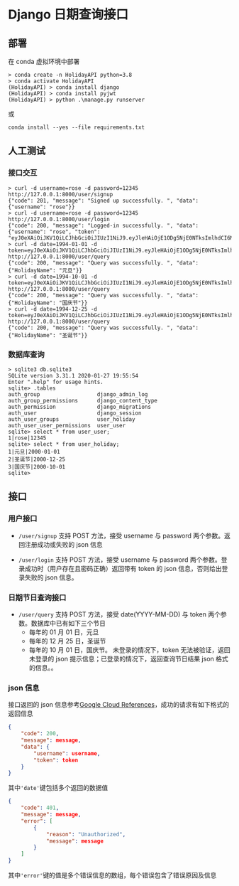 # Django 日期查询接口

## 部署

在 conda 虚拟环境中部署

```shell
> conda create -n HolidayAPI python=3.8
> conda activate HolidayAPI
(HolidayAPI) > conda install django
(HolidayAPI) > conda install pyjwt
(HolidayAPI) > python .\manage.py runserver
```

或

```shell
conda install --yes --file requirements.txt
```

## 人工测试

### 接口交互

```shell
> curl -d username=rose -d password=12345 http://127.0.0.1:8000/user/signup
{"code": 201, "message": "Signed up successfully. ", "data": {"username": "rose"}}
> curl -d username=rose -d password=12345 http://127.0.0.1:8000/user/login
{"code": 200, "message": "Logged-in successfully. ", "data": {"username": "rose", "token": "eyJ0eXAiOiJKV1QiLCJhbGciOiJIUzI1NiJ9.eyJleHAiOjE1ODg5NjE0NTksImlhdCI6MTU4ODg3NTA1OSwiZGF0YSI6eyJ1c2VybmFtZSI6InJvc2UifX0.bzvIs2ZiRgECm0jpa0PXnRtackZP6e6FHYWXq0CPouo"}}
> curl -d date=1994-01-01 -d token=eyJ0eXAiOiJKV1QiLCJhbGciOiJIUzI1NiJ9.eyJleHAiOjE1ODg5NjE0NTksImlhdCI6MTU4ODg3NTA1OSwiZGF0YSI6eyJ1c2VybmFtZSI6InJvc2UifX0.bzvIs2ZiRgECm0jpa0PXnRtackZP6e6FHYWXq0CPouo http://127.0.0.1:8000/user/query
{"code": 200, "message": "Query was successfully. ", "data": {"HolidayName": "元旦"}}
> curl -d date=1994-10-01 -d token=eyJ0eXAiOiJKV1QiLCJhbGciOiJIUzI1NiJ9.eyJleHAiOjE1ODg5NjE0NTksImlhdCI6MTU4ODg3NTA1OSwiZGF0YSI6eyJ1c2VybmFtZSI6InJvc2UifX0.bzvIs2ZiRgECm0jpa0PXnRtackZP6e6FHYWXq0CPouo http://127.0.0.1:8000/user/query
{"code": 200, "message": "Query was successfully. ", "data": {"HolidayName": "国庆节"}}
> curl -d date=1994-12-25 -d token=eyJ0eXAiOiJKV1QiLCJhbGciOiJIUzI1NiJ9.eyJleHAiOjE1ODg5NjE0NTksImlhdCI6MTU4ODg3NTA1OSwiZGF0YSI6eyJ1c2VybmFtZSI6InJvc2UifX0.bzvIs2ZiRgECm0jpa0PXnRtackZP6e6FHYWXq0CPouo http://127.0.0.1:8000/user/query
{"code": 200, "message": "Query was successfully. ", "data": {"HolidayName": "圣诞节"}}
```

### 数据库查询

```shell
> sqlite3 db.sqlite3
SQLite version 3.31.1 2020-01-27 19:55:54
Enter ".help" for usage hints.
sqlite> .tables
auth_group                  django_admin_log
auth_group_permissions      django_content_type
auth_permission             django_migrations
auth_user                   django_session
auth_user_groups            user_holiday
auth_user_user_permissions  user_user
sqlite> select * from user_user;
1|rose|12345
sqlite> select * from user_holiday;
1|元旦|2000-01-01
2|圣诞节|2000-12-25
3|国庆节|2000-10-01
sqlite>
```

## 接口

### 用户接口

-   `/user/signup` 支持 POST 方法，接受 username 与 password 两个参数。返回注册成功或失败的 json 信息

-   `/user/login` 支持 POST 方法，接受 username 与 password 两个参数。登录成功时（用户存在且密码正确）返回带有 token 的 json 信息，否则给出登录失败的 json 信息。

### 日期节日查询接口

-   `/user/query` 支持 POST 方法，接受 date(YYYY-MM-DD) 与 token 两个参数。数据库中已有如下三个节日
    -   每年的 01 月 01 日，元旦
    -   每年的 12 月 25 日，圣诞节
    -   每年的 10 月 01 日，国庆节。
        未登录的情况下，token 无法被验证，返回未登录的 json 提示信息；已登录的情况下，返回查询节日结果 json 格式的信息。。

### json 信息

接口返回的 json 信息参考[Google Cloud References](https://cloud.google.com/storage/docs/json_api/v1/status-codes)，成功的请求有如下格式的返回信息

```json
{
    "code": 200,
    "message": message,
    "data": {
        "username": username,
        "token": token
    }
}
```

其中`'date'`键包括多个返回的数据值

```json
{
    "code": 401,
    "message": message,
    "error": [
        {
            "reason": "Unauthorized",
            "message": message
        }
    ]
}
```

其中`'error'`键的值是多个错误信息的数组，每个错误包含了错误原因及信息
